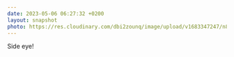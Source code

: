 ```yaml
---
date: 2023-05-06 06:27:32 +0200
layout: snapshot
photo: https://res.cloudinary.com/dbi2zounq/image/upload/v1683347247/n8fnddnj4rkke0examcd.jpg
---
```

Side eye!
